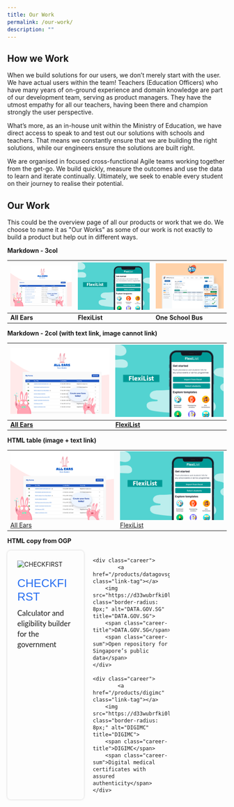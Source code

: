 ```yaml
---
title: Our Work
permalink: /our-work/
description: ""
---
```

<style>
@import url('https://fonts.googleapis.com/css2?family=Montserrat:wght@900&display=swap');
    .careers {
        display: grid;
        justify-content: space-around;
        grid-gap: 20px;
        grid-template-columns: 35% 35% 35%;
    }
    .career {
        position: relative;
        display: flex;
        flex-direction: column;
        border-radius: 8px;
        padding: 23px;
        /* border: 1.5px solid #474849; */
        box-shadow: 0 0 4px rgba(33,33,33,.2);
        cursor: pointer;
    }
    .career:hover {
        box-shadow: 0 0 11px rgba(33,33,33,.2);
    }
    .career-title {
        margin-top: 20px;
        font-family: "Montserrat", sans-serif;
        font-size: 26px;
        color: #276ef1 !important;
    }
    .career-sum {
        font-family: "Lato", sans-serif;
        font-size: 17px;
        margin: 10px 0 !important;
        flex-grow: 2;
        line-height: 24px !important;
        /* color: #276ef1 !important; */
    }
    .link-tag {
        position: absolute;
        top: 0;
        bottom: 0;
        left: 0;
        right: 0;
        margin-bottom: 0 !important;
    }
    @media only screen and (max-width: 600px) {
        .careers {
            grid-template-columns: 100%;
        }
    }
</style>

## How we Work
When we build solutions for our users, we don’t merely start with the user. We have actual users within the team! Teachers (Education Officers) who have many years of on-ground experience and domain knowledge are part of our development team, serving as product managers. They have the utmost empathy for all our teachers, having been there and champion strongly the user perspective. 

What’s more, as an in-house unit within the Ministry of Education, we have direct access to speak to and test out our solutions with schools and teachers. That means we constantly ensure that we are building the right solutions, while our engineers ensure the solutions are built right.

We are organised in focused cross-functional Agile teams working together from the get-go. We build quickly, measure the outcomes and use the data to learn and iterate continually. Ultimately, we seek to enable every student on their journey to realise their potential.



## Our Work
This could be the overview page of all our products or work that we do. We choose to name it as "Our Works" as some of our work is not exactly to build a product but help out in different ways.


**Markdown - 3col**

| ![All Ears](/images/work-allears-thumb.png) | ![FlexiList](/images/work-flexilist-thumb.png)  | ![One School Bus](/images/work-oneschoolbus-thumb.png) |
| -------- | -------- | -------- |
| **All Ears**     | **FlexiList**     | **One School Bus**     |

**Markdown - 2col (with text link, image cannot link)**

| ![All Ears](/images/work-allears-thumb.png) | ![FlexiList](/images/work-flexilist-thumb.png)  |
| -------- | -------- |
| **[All Ears](https://moe-estl-staging.netlify.app/what-we-do/all-ears/)**     | **[FlexiList](https://moe-estl-staging.netlify.app/what-we-do/flexi-list/)**     |


**HTML table (image + text link)**
<table><tr>
	<td width="50%"><a href="/what-we-do/all-ears/"><img src="images/work-allears-thumb.png"/>All Ears</a></td><td width="50%"><a href="/what-we-do/flexi-list/"><img src="images/work-flexilist-thumb.png"/> FlexiList</a></td>
	</tr></table>
	
**HTML copy from OGP**
<div class="careers">
    <div class="career">
            <a href="/products/checkfirst" class="link-tag"></a>
			<img src="https://d33wubrfki0l68.cloudfront.net/44e87bd9f4a94c9e5bedc763c6b08cb38ce55f2f/ac86c/images/checkfirst.png" class="border-radius: 8px;" alt="CHECKFIRST" title="CHECKFIRST">
        <span class="career-title">CHECKFIRST</span>
        <span class="career-sum">Calculator and eligibility builder for the government</span>
    </div>
    
    <div class="career">
            <a href="/products/datagovsg" class="link-tag"></a>
        <img src="https://d33wubrfki0l68.cloudfront.net/097e3650297f66313d94938cdc9fcb192d4734fd/3939c/images/data.gov.sg.png" class="border-radius: 8px;" alt="DATA.GOV.SG" title="DATA.GOV.SG">
        <span class="career-title">DATA.GOV.SG</span>
        <span class="career-sum">Open repository for Singapore’s public data</span>
    </div>
    
    <div class="career">
            <a href="/products/digimc" class="link-tag"></a>
        <img src="https://d33wubrfki0l68.cloudfront.net/fb85b3584824e050b505821974f15751a3f30053/1ea07/images/digimc.png" class="border-radius: 8px;" alt="DIGIMC" title="DIGIMC">
        <span class="career-title">DIGIMC</span>
        <span class="career-sum">Digital medical certificates with assured authenticity</span>
    </div>

</div>